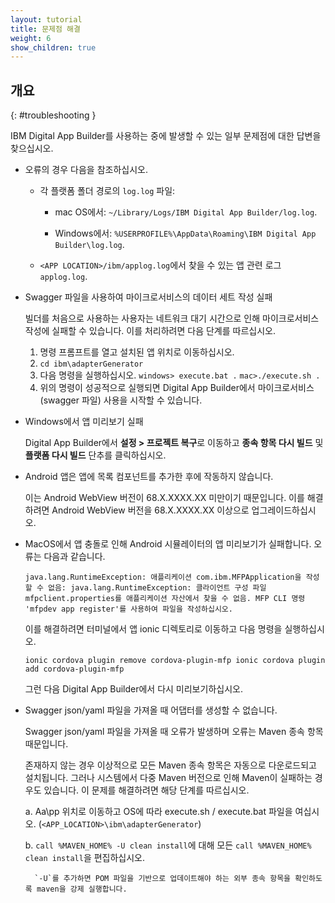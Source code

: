 ```yaml
---
layout: tutorial
title: 문제점 해결
weight: 6
show_children: true
---
```

<!-- NLS_CHARSET=UTF-8 -->
## 개요
{: #troubleshooting }

IBM Digital App Builder를 사용하는 중에 발생할 수 있는 일부 문제점에 대한 답변을 찾으십시오.

* 오류의 경우 다음을 참조하십시오.

    * 각 플랫폼 폴더 경로의 `log.log` 파일:

        * mac OS에서: `~/Library/Logs/IBM Digital App Builder/log.log`.

        * Windows에서: `%USERPROFILE%\AppData\Roaming\IBM Digital App Builder\log.log`.

    * `<APP LOCATION>/ibm/applog.log`에서 찾을 수 있는 앱 관련 로그 `applog.log`.

* Swagger 파일을 사용하여 마이크로서비스의 데이터 세트 작성 실패

    빌더를 처음으로 사용하는 사용자는 네트워크 대기 시간으로 인해 마이크로서비스 작성에 실패할 수 있습니다.
    이를 처리하려면 다음 단계를 따르십시오.
    1. 명령 프롬프트를 열고 설치된 앱 위치로 이동하십시오.
    2. `cd ibm\adapterGenerator`
    3. 다음 명령을 실행하십시오.
        `windows> execute.bat .`
        `mac>./execute.sh .`
    4. 위의 명령이 성공적으로 실행되면 Digital App Builder에서 마이크로서비스(swagger 파일) 사용을 시작할 수 있습니다.

* Windows에서 앱 미리보기 실패

    Digital App Builder에서 **설정 > 프로젝트 복구**로 이동하고 **종속 항목 다시 빌드** 및 **플랫폼 다시 빌드** 단추를 클릭하십시오.

* Android 앱은 앱에 목록 컴포넌트를 추가한 후에 작동하지 않습니다.

    이는 Android WebView 버전이 68.X.XXXX.XX 미만이기 때문입니다. 이를 해결하려면 Android WebView 버전을 68.X.XXXX.XX 이상으로 업그레이드하십시오.

* MacOS에서 앱 충돌로 인해 Android 시뮬레이터의 앱 미리보기가 실패합니다. 오류는 다음과 같습니다.

    `java.lang.RuntimeException: 애플리케이션 com.ibm.MFPApplication을 작성할 수 없음: java.lang.RuntimeException: 클라이언트 구성 파일 mfpclient.properties를 애플리케이션 자산에서 찾을 수 없음. MFP CLI 명령 'mfpdev app register'를 사용하여 파일을 작성하십시오.`

    이를 해결하려면 터미널에서 앱 ionic 디렉토리로 이동하고 다음 명령을 실행하십시오.

    `ionic cordova plugin remove cordova-plugin-mfp
    ionic cordova plugin add cordova-plugin-mfp`

    그런 다음 Digital App Builder에서 다시 미리보기하십시오.

* Swagger json/yaml 파일을 가져올 때 어댑터를 생성할 수 없습니다.

    Swagger json/yaml 파일을 가져올 때 오류가 발생하며 오류는 Maven 종속 항목 때문입니다.

    존재하지 않는 경우 이상적으로 모든 Maven 종속 항목은 자동으로 다운로드되고 설치됩니다. 그러나 시스템에서 다중 Maven 버전으로 인해 Maven이 실패하는 경우도 있습니다. 이 문제를 해결하려면 해당 단계를 따르십시오.

    a. Aa\pp 위치로 이동하고 OS에 따라 execute.sh / execute.bat 파일을 여십시오. (`<APP_LOCATION>\ibm\adapterGenerator`)

    b. `call %MAVEN_HOME% -U clean install`에 대해 모든 `call %MAVEN_HOME% clean install`을 편집하십시오.

        `-U`를 추가하면 POM 파일을 기반으로 업데이트해야 하는 외부 종속 항목을 확인하도록 maven을 강제 실행합니다.

